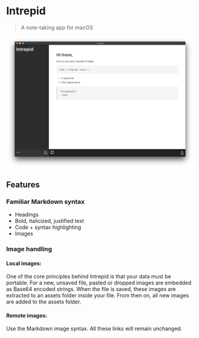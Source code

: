 # Intrepid 

> A note-taking app for macOS

![Cover](./docs/cover.png)

## Features

### Familiar Markdown syntax

- Headings
- Bold, italicized, justified text
- Code + syntax highlighting
- Images

### Image handling

#### Local images:

One of the core principles behind Intrepid is that your data must be portable. For a new, unsaved file, pasted or dropped images are embedded as Base64 encoded strings. When the file is saved, these images are extracted to an assets folder inside your file. From then on, all new images are added to the assets folder. 

#### Remote images:

Use the Markdown image syntax. All these links will remain unchanged. 

